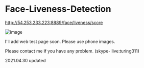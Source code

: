 # Face-Liveness-Detection

http://54.253.233.223:8889/face/liveness/score

![image](https://user-images.githubusercontent.com/80960135/116544496-cd669880-a921-11eb-83e1-67f714a8e545.png)

I'll add web test page soon.
Please use phone images.

Please contact me if you have any problem. (skype- live:turing311)

2021.04.30 updated
